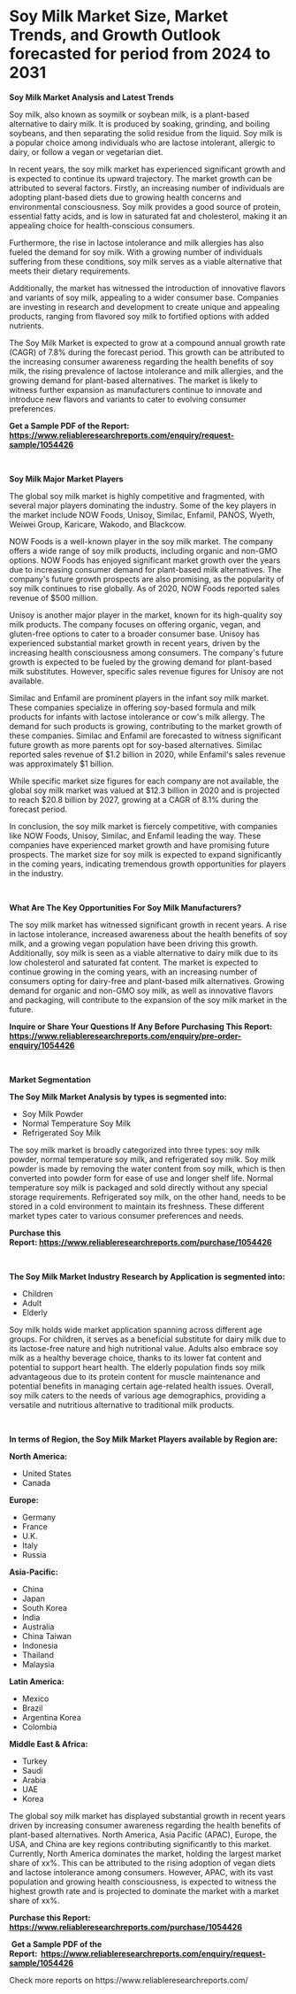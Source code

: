 <p><h1>Soy Milk Market Size, Market Trends, and Growth Outlook forecasted for period from 2024 to 2031</h1></p><p><strong>Soy Milk Market Analysis and Latest Trends</strong></p>
<p><p>Soy milk, also known as soymilk or soybean milk, is a plant-based alternative to dairy milk. It is produced by soaking, grinding, and boiling soybeans, and then separating the solid residue from the liquid. Soy milk is a popular choice among individuals who are lactose intolerant, allergic to dairy, or follow a vegan or vegetarian diet.</p><p>In recent years, the soy milk market has experienced significant growth and is expected to continue its upward trajectory. The market growth can be attributed to several factors. Firstly, an increasing number of individuals are adopting plant-based diets due to growing health concerns and environmental consciousness. Soy milk provides a good source of protein, essential fatty acids, and is low in saturated fat and cholesterol, making it an appealing choice for health-conscious consumers.</p><p>Furthermore, the rise in lactose intolerance and milk allergies has also fueled the demand for soy milk. With a growing number of individuals suffering from these conditions, soy milk serves as a viable alternative that meets their dietary requirements.</p><p>Additionally, the market has witnessed the introduction of innovative flavors and variants of soy milk, appealing to a wider consumer base. Companies are investing in research and development to create unique and appealing products, ranging from flavored soy milk to fortified options with added nutrients.</p><p>The Soy Milk Market is expected to grow at a compound annual growth rate (CAGR) of 7.8% during the forecast period. This growth can be attributed to the increasing consumer awareness regarding the health benefits of soy milk, the rising prevalence of lactose intolerance and milk allergies, and the growing demand for plant-based alternatives. The market is likely to witness further expansion as manufacturers continue to innovate and introduce new flavors and variants to cater to evolving consumer preferences.</p></p>
<p><strong>Get a Sample PDF of the Report:&nbsp; <a href="https://www.reliableresearchreports.com/enquiry/request-sample/1054426">https://www.reliableresearchreports.com/enquiry/request-sample/1054426</a></strong></p>
<p>&nbsp;</p>
<p><strong>Soy Milk Major Market Players</strong></p>
<p><p>The global soy milk market is highly competitive and fragmented, with several major players dominating the industry. Some of the key players in the market include NOW Foods, Unisoy, Similac, Enfamil, PANOS, Wyeth, Weiwei Group, Karicare, Wakodo, and Blackcow.</p><p>NOW Foods is a well-known player in the soy milk market. The company offers a wide range of soy milk products, including organic and non-GMO options. NOW Foods has enjoyed significant market growth over the years due to increasing consumer demand for plant-based milk alternatives. The company's future growth prospects are also promising, as the popularity of soy milk continues to rise globally. As of 2020, NOW Foods reported sales revenue of $500 million.</p><p>Unisoy is another major player in the market, known for its high-quality soy milk products. The company focuses on offering organic, vegan, and gluten-free options to cater to a broader consumer base. Unisoy has experienced substantial market growth in recent years, driven by the increasing health consciousness among consumers. The company's future growth is expected to be fueled by the growing demand for plant-based milk substitutes. However, specific sales revenue figures for Unisoy are not available.</p><p>Similac and Enfamil are prominent players in the infant soy milk market. These companies specialize in offering soy-based formula and milk products for infants with lactose intolerance or cow's milk allergy. The demand for such products is growing, contributing to the market growth of these companies. Similac and Enfamil are forecasted to witness significant future growth as more parents opt for soy-based alternatives. Similac reported sales revenue of $1.2 billion in 2020, while Enfamil's sales revenue was approximately $1 billion.</p><p>While specific market size figures for each company are not available, the global soy milk market was valued at $12.3 billion in 2020 and is projected to reach $20.8 billion by 2027, growing at a CAGR of 8.1% during the forecast period.</p><p>In conclusion, the soy milk market is fiercely competitive, with companies like NOW Foods, Unisoy, Similac, and Enfamil leading the way. These companies have experienced market growth and have promising future prospects. The market size for soy milk is expected to expand significantly in the coming years, indicating tremendous growth opportunities for players in the industry.</p></p>
<p>&nbsp;</p>
<p><strong>What Are The Key Opportunities For Soy Milk Manufacturers?</strong></p>
<p><p>The soy milk market has witnessed significant growth in recent years. A rise in lactose intolerance, increased awareness about the health benefits of soy milk, and a growing vegan population have been driving this growth. Additionally, soy milk is seen as a viable alternative to dairy milk due to its low cholesterol and saturated fat content. The market is expected to continue growing in the coming years, with an increasing number of consumers opting for dairy-free and plant-based milk alternatives. Growing demand for organic and non-GMO soy milk, as well as innovative flavors and packaging, will contribute to the expansion of the soy milk market in the future.</p></p>
<p><strong>Inquire or Share Your Questions If Any Before Purchasing This Report: <a href="https://www.reliableresearchreports.com/enquiry/pre-order-enquiry/1054426">https://www.reliableresearchreports.com/enquiry/pre-order-enquiry/1054426</a></strong></p>
<p>&nbsp;</p>
<p><strong>Market Segmentation</strong></p>
<p><strong>The Soy Milk Market Analysis by types is segmented into:</strong></p>
<p><ul><li>Soy Milk Powder</li><li>Normal Temperature Soy Milk</li><li>Refrigerated Soy Milk</li></ul></p>
<p><p>The soy milk market is broadly categorized into three types: soy milk powder, normal temperature soy milk, and refrigerated soy milk. Soy milk powder is made by removing the water content from soy milk, which is then converted into powder form for ease of use and longer shelf life. Normal temperature soy milk is packaged and sold directly without any special storage requirements. Refrigerated soy milk, on the other hand, needs to be stored in a cold environment to maintain its freshness. These different market types cater to various consumer preferences and needs.</p></p>
<p><strong>Purchase this Report:&nbsp;<a href="https://www.reliableresearchreports.com/purchase/1054426">https://www.reliableresearchreports.com/purchase/1054426</a></strong></p>
<p>&nbsp;</p>
<p><strong>The Soy Milk Market Industry Research by Application is segmented into:</strong></p>
<p><ul><li>Children</li><li>Adult</li><li>Elderly</li></ul></p>
<p><p>Soy milk holds wide market application spanning across different age groups. For children, it serves as a beneficial substitute for dairy milk due to its lactose-free nature and high nutritional value. Adults also embrace soy milk as a healthy beverage choice, thanks to its lower fat content and potential to support heart health. The elderly population finds soy milk advantageous due to its protein content for muscle maintenance and potential benefits in managing certain age-related health issues. Overall, soy milk caters to the needs of various age demographics, providing a versatile and nutritious alternative to traditional milk products.</p></p>
<p>&nbsp;</p>
<p><strong>In terms of Region, the Soy Milk Market Players available by Region are:</strong></p>
<p>
    <p> <strong> North America: </strong>
        <ul>
            <li>United States</li>
            <li>Canada</li>
        </ul>
        </p> 
    <p> <strong> Europe: </strong>
        <ul>
            <li>Germany</li>
            <li>France</li>
            <li>U.K.</li>
            <li>Italy</li>
            <li>Russia</li>
        </ul>
        </p> 
    <p> <strong> Asia-Pacific: </strong>
        <ul>
            <li>China</li>
            <li>Japan</li>
            <li>South Korea</li>
            <li>India</li>
            <li>Australia</li>
            <li>China Taiwan</li>
            <li>Indonesia</li>
            <li>Thailand</li>
            <li>Malaysia</li>
        </ul>
        </p> 
    <p> <strong> Latin America: </strong>
        <ul>
            <li>Mexico</li>
            <li>Brazil</li>
            <li>Argentina Korea</li>
            <li>Colombia</li>
        </ul>
        </p> 
    <p> <strong> Middle East & Africa: </strong>
        <ul>
            <li>Turkey</li>
            <li>Saudi</li>
            <li>Arabia</li>
            <li>UAE</li>
            <li>Korea</li>
        </ul>
    </p>
    </p>
<p><p>The global soy milk market has displayed substantial growth in recent years driven by increasing consumer awareness regarding the health benefits of plant-based alternatives. North America, Asia Pacific (APAC), Europe, the USA, and China are key regions contributing significantly to this market. Currently, North America dominates the market, holding the largest market share of xx%. This can be attributed to the rising adoption of vegan diets and lactose intolerance among consumers. However, APAC, with its vast population and growing health consciousness, is expected to witness the highest growth rate and is projected to dominate the market with a market share of xx%.</p></p>
<p><strong>Purchase this Report: <a href="https://www.reliableresearchreports.com/purchase/1054426">https://www.reliableresearchreports.com/purchase/1054426</a></strong></p>
<p>&nbsp;<strong>Get a Sample PDF of the Report:&nbsp;&nbsp;<a href="https://www.reliableresearchreports.com/enquiry/request-sample/1054426">https://www.reliableresearchreports.com/enquiry/request-sample/1054426</a></strong></p>
<p><strong></strong></p>
<p>Check more reports on https://www.reliableresearchreports.com/</p>